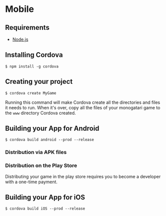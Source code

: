# Mobile

## Requirements

* [Node.js](https://nodejs.org/en/)

## Installing Cordova

```text
$ npm install -g cordova 
```

## Creating your project

```text
$ cordova create MyGame
```

Running this command will make Cordova create all the directories and files it needs to run. When it's over, copy all the files of your monogatari game to the `www` directory Cordova created.

## Building your App for Android

```text
$ cordova build android --prod --release
```

### Distribution via APK files

### Distribution on the Play Store

Distributing your game in the play store requires you to become a developer with a one-time payment.

## Building your App for iOS

```text
$ cordova build iOS --prod --release
```

## 

